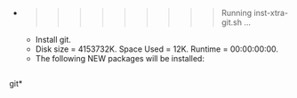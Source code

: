 * >>>>>>>>> Running inst-xtra-git.sh ...
  * Install git.
  * Disk size = 4153732K. Space Used = 12K. Runtime = 00:00:00:00.
  * The following NEW packages will be installed:
  ```bash
git*
  ```
